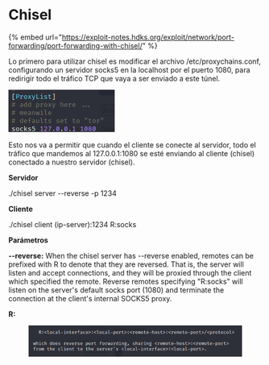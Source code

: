# Chisel

{% embed url="https://exploit-notes.hdks.org/exploit/network/port-forwarding/port-forwarding-with-chisel/" %}

Lo primero para utilizar chisel es modificar el archivo /etc/proxychains.conf,  configurando un servidor socks5 en la localhost por el puerto 1080, para redirigir todo el tráfico TCP que vaya a ser enviado a este túnel.

![](<../../.gitbook/assets/image (62).png>)

Esto nos va a permitir que cuando el cliente se conecte al servidor, todo el tráfico que mandemos al 127.0.0.1:1080 se esté enviando al cliente (chisel) conectado a nuestro servidor (chisel).



**Servidor**

./chisel server --reverse -p 1234

**Cliente**

./chisel client (ip-server):1234 R:socks





**Parámetros**

**--reverse:** When the chisel server has --reverse enabled, remotes can be prefixed with R to denote that they are reversed. That is, the server will listen and accept connections, and they will be proxied through the client which specified the remote. Reverse remotes specifying "R:socks" will listen on the server's default socks port (1080) and terminate the connection at the client's internal SOCKS5 proxy.

**R:**

<figure><img src="../../.gitbook/assets/image (115).png" alt=""><figcaption></figcaption></figure>













